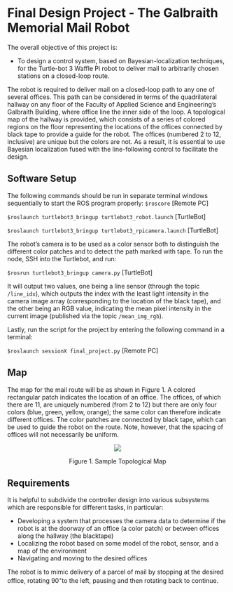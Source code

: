 # Final Design Project - The Galbraith Memorial Mail Robot

The overall objective of this project is:

* To design a control system, based on Bayesian-localization techniques, for the Turtle-bot 3 Waffle Pi robot to deliver mail to arbitrarily chosen stations on a closed-loop route.

The robot is required to deliver mail on a closed-loop path to any one of several offices. This path can be considered in terms of the quadrilateral hallway on any floor of the Faculty of Applied Science and Engineering’s Galbraith Building, where office line the inner side of the loop. A topological map of the hallway is provided, which consists of a series of colored regions on the floor representing the locations of the offices connected by black tape to provide a guide for the robot. The offices (numbered 2 to 12, inclusive) are unique but the colors are not. As a result, it is essential to use Bayesian localization fused with the line-following control to facilitate the design.

## Software Setup
The following commands should be run in separate terminal windows sequentially to start the ROS program properly:
```$roscore``` [Remote PC]

```$roslaunch turtlebot3_bringup turtlebot3_robot.launch``` [TurtleBot]

```$roslaunch turtlebot3_bringup turtlebot3_rpicamera.launch``` [TurtleBot]

The robot’s camera is to be used as a color sensor both to distinguish the different color patches and to detect the path marked with tape. To run the node, SSH into the Turtlebot, and run:

```$rosrun turtlebot3_bringup camera.py``` [TurtleBot]

It will output two values, one being a line sensor (through the topic `/line_idx`), which outputs the index with the least light intensity in the camera image array (corresponding to the location of the black tape), and the other being an RGB value, indicating the mean pixel intensity in the current image (published via the topic `/mean_img_rgb`).

Lastly, run the script for the project by entering the following command in a terminal:

```$roslaunch sessionX final_project.py``` [Remote PC]

## Map
The map for the mail route will be as shown in Figure 1. A colored rectangular patch indicates the location of an office. The offices, of which there are 11, are uniquely numbered (from 2 to 12) but there are only four colors (blue, green, yellow, orange); the same color can therefore indicate different offices. The color patches are connected by black tape, which can be used to guide the robot on the route. Note, however, that the spacing of offices will not necessarily be uniform. 

<p align="center">
  <img src="Sample_Topological_Map.png"/>
</p>
<p align="center">
  Figure 1. Sample Topological Map
</p>

## Requirements 
It is helpful to subdivide the controller design into various subsystems which are responsible for different tasks, in particular:
* Developing a system that processes the camera data to determine if the robot is at the doorway of an office (a color patch) or between offices along the hallway (the blacktape)
* Localizing the robot based on some model of the robot, sensor, and a map of the environment
* Navigating and moving to the desired offices

The robot is to mimic delivery of a parcel of mail by stopping at the desired office, rotating 90<sup>◦</sup>to the left, pausing and then rotating back to continue.
